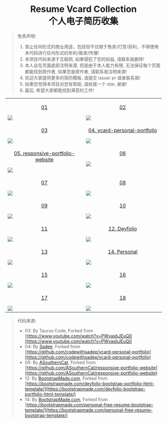 <div align="center">
    <h1>Resume Vcard Collection<br>个人电子简历收集</h1> 
</div>

> 免责声明:
> 1. 禁止任何形式的商业用途，包括但不仅限于售卖/打赏/获利，不得使用本代码进行任何形式的牟利/贩卖/传播!
> 2. 本项目代码来源于互联网, 如果侵犯了您的权益, 请联系我删除!
> 3. 本人会在页面底部注明来源, 但是由于本人能力有限, 无法保证每个页面都能找到原作者, 如果您是原作者, 请联系我注明来源!
> 4. 欢迎大家提供更多的简历模板, 请提交 issue/ pr 或者联系我!
> 5. 如果您觉得本项目对您有帮助, 请给我一个 star, 谢谢!
> 6. 最后, 希望大家都能找到满意的工作!

<table align="center">
    <!-- 第一行 -->
    <tr>
    <td valign="top" width="50%">
        <a target="_blank" href="https://waite0603.github.io/Resume-vCard-Collection/Web/01/">
            <p align="center">01</p>
            <img src="https://cdn.jsdelivr.net/gh/waite0603/Resume-vCard-Collection/assets/img/web/01.jpg"/>
        </a>
    </td>
    <td valign="top">
        <a target="_blank" href="https://waite0603.github.io/Resume-vCard-Collection/Web/02/">
            <p align="center">02</p>
            <img src="https://cdn.jsdelivr.net/gh/waite0603/Resume-vCard-Collection/assets/img/web/02.jpg"/>
        </a>
    </td>
    </tr>
    <!-- 第二行 -->
    <tr>
    <td valign="top" width="50%">
        <a target="_blank" href="https://waite0603.github.io/Resume-vCard-Collection/Web/03/">
            <p align="center">03</p>
            <img src="https://cdn.jsdelivr.net/gh/waite0603/Resume-vCard-Collection/assets/img/web/03.jpg"/>
        </a>
    </td>
    <td valign="top">
        <a target="_blank" href="https://waite0603.github.io/Resume-vCard-Collection/Web/04/">
            <p align="center">04. vcard-personal-portfolio</p>
            <img src="https://cdn.jsdelivr.net/gh/waite0603/Resume-vCard-Collection/assets/img/web/04.jpg"/>
        </a>
    </td>
    </tr>
    <!-- 第三行 -->
    <tr>
    <td valign="top" width="50%">
        <a target="_blank" href="https://waite0603.github.io/Resume-vCard-Collection/Web/05/">
            <p align="center">05. responsive-portfolio-website</p>
            <img src="https://cdn.jsdelivr.net/gh/waite0603/Resume-vCard-Collection/assets/img/web/05.jpg"/>
        </a>
    </td>
    <td valign="top">
        <a target="_blank" href="https://waite0603.github.io/Resume-vCard-Collection/Web/06/">
            <p align="center">06</p>
            <img src="https://cdn.jsdelivr.net/gh/waite0603/Resume-vCard-Collection/assets/img/web/06.jpg"/>
        </a>
    </td>
    </tr>
    <!-- 第四行 -->
    <tr>
    <td valign="top" width="50%">
        <a target="_blank" href="https://waite0603.github.io/Resume-vCard-Collection/Web/07/">
            <p align="center">07</p>
            <img src="https://cdn.jsdelivr.net/gh/waite0603/Resume-vCard-Collection/assets/img/web/07.jpg"/>
        </a>
    </td>
    <td valign="top">
        <a target="_blank" href="https://waite0603.github.io/Resume-vCard-Collection/Web/08/">
            <p align="center">08</p>
            <img src="https://cdn.jsdelivr.net/gh/waite0603/Resume-vCard-Collection/assets/img/web/08.jpg"/>
        </a>
    </td>
    </tr>
    <!-- 第五行 -->
    <tr>
    <td valign="top" width="50%">
        <a target="_blank" href="https://waite0603.github.io/Resume-vCard-Collection/Web/09/">
            <p align="center">09</p>
            <img src="https://cdn.jsdelivr.net/gh/waite0603/Resume-vCard-Collection/assets/img/web/09.jpg"/>
        </a>
    </td>
    <td valign="top">
        <a target="_blank" href="https://waite0603.github.io/Resume-vCard-Collection/Web/10/">
            <p align="center">10</p>
            <img src="https://cdn.jsdelivr.net/gh/waite0603/Resume-vCard-Collection/assets/img/web/10.jpg"/>
        </a>
    </td>
    </tr>
    <!-- 第六行 -->
    <tr>
    <td valign="top" width="50%">
        <a target="_blank" href="https://waite0603.github.io/Resume-vCard-Collection/Web/11/">
            <p align="center">11</p>
            <img src="https://cdn.jsdelivr.net/gh/waite0603/Resume-vCard-Collection/assets/img/web/11.jpg"/>
        </a>
    </td>
    <td valign="top">
        <a target="_blank" href="https://waite0603.github.io/Resume-vCard-Collection/Web/12/">
            <p align="center">12. Devfolio</p>
            <img src="https://cdn.jsdelivr.net/gh/waite0603/Resume-vCard-Collection/assets/img/web/12.jpg"/>
        </a>
    </td>
    </tr>
    <!-- 第七行 -->
    <tr>
    <td valign="top" width="50%">
        <a target="_blank" href="https://waite0603.github.io/Resume-vCard-Collection/Web/13/">
            <p align="center">13</p>
            <img src="https://cdn.jsdelivr.net/gh/waite0603/Resume-vCard-Collection/assets/img/web/13.jpg"/>
        </a>
    </td>
    <td valign="top">
        <a target="_blank" href="https://waite0603.github.io/Resume-vCard-Collection/Web/14/">
            <p align="center">14. Personal</p>
            <img src="https://cdn.jsdelivr.net/gh/waite0603/Resume-vCard-Collection/assets/img/web/14.jpg"/>
        </a>
    </td>
    </tr>
    <!-- 第八行 -->
    <tr>
    <td valign="top" width="50%">
        <a target="_blank" href="https://waite0603.github.io/Resume-vCard-Collection/Web/15/">
            <p align="center">15</p>
            <img src="https://cdn.jsdelivr.net/gh/waite0603/Resume-vCard-Collection/assets/img/web/15.jpg"/>
        </a>
    </td>
    <td valign="top">
        <a target="_blank" href="https://waite0603.github.io/Resume-vCard-Collection/Web/16/">
            <p align="center">16</p>
            <img src="https://cdn.jsdelivr.net/gh/waite0603/Resume-vCard-Collection/assets/img/web/16.jpg"/>
        </a>
    </td>
    </tr>
    <!-- 第九行 -->
    <tr>
    <td valign="top" width="50%">
        <a target="_blank" href="https://waite0603.github.io/Resume-vCard-Collection/Web/17/">
            <p align="center">17</p>
            <img src="https://cdn.jsdelivr.net/gh/waite0603/Resume-vCard-Collection/assets/img/web/17.jpg"/>
        </a>
    </td>
    <td valign="top">
        <a target="_blank" href="https://waite0603.github.io/Resume-vCard-Collection/Web/18/">
            <p align="center">18</p>
            <img src="https://cdn.jsdelivr.net/gh/waite0603/Resume-vCard-Collection/assets/img/web/18.jpg"/>
        </a>
    </td>
    </tr>

</table>

> 代码来源: 
> - 03: By Taurus Code, Forked from [https://www.youtube.com/watch?v=PWvasbJEuQI](https://www.youtube.com/watch?v=PWvasbJEuQI)
> - 04: By [Sadee](https://github.com/codewithsadee), Forked from [https://github.com/codewithsadee/vcard-personal-portfolio](https://github.com/codewithsadee/vcard-personal-portfolio)
> - 05: By [ASouthernCat](https://github.com/ASouthernCat), Forked from [https://github.com/ASouthernCat/responsive-portfolio-website](https://github.com/ASouthernCat/responsive-portfolio-website)
> - 12: By [BootstrapMade.com](https://bootstrapmade.com/), Forked from [https://bootstrapmade.com/devfolio-bootstrap-portfolio-html-template/](https://bootstrapmade.com/devfolio-bootstrap-portfolio-html-template/)
> - 14: By [BootstrapMade.com](https://bootstrapmade.com/), Forked from [https://bootstrapmade.com/personal-free-resume-bootstrap-template/](https://bootstrapmade.com/personal-free-resume-bootstrap-template/)